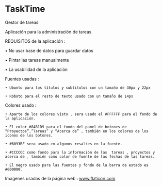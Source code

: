 # TaskTime
Gestor de tareas

Aplicación para la administración de tareas.

REQUISITOS de la aplicación :
  
   • No usar base de datos para guardar datos
   
   • Pintar las tareas manualmente
   
   • La usabilidad de la aplicación
   
Fuentes usadas : 

    • Ubuntu para los títulos y subtitulos con un tamaño de 30px y 22px
    
    • Roboto para el resto de texto usado con un tamaño de 14px
   
Colores usado :

    • Aparte de los colores visto , sera usado el #FFFFFF para el fondo de la aplicación.
    
    • El color #84B1D9 para el fondo del panel de botones de “Proyectos”,”Tareas” y “Acerca de” , también en los colores de los iconos de los botones.
    
    • #6093BF sera usado en algunos resaltes en la fuente.
    
    • #CCCCCC como fondo para la información de las  tareas , proyectos y acerca de , también como color de fuente de las fechas de las tareas. 
    
    • El negro usado para las fuentes y fondo de la barra de estado es #000000.


Imagenes usadas de la página web : www.flaticon.com

